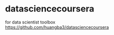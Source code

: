 datasciencecoursera
===================

for data scientist toolbox
https://github.com/huangba3/datasciencecoursera
